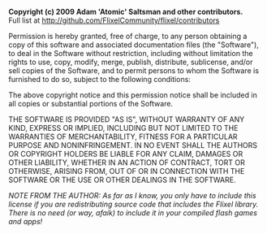 
**Copyright (c) 2009 Adam 'Atomic' Saltsman and other contributors.**  
Full list at http://github.com/FlixelCommunity/flixel/contributors

Permission is hereby granted, free of charge, to any person
obtaining a copy of this software and associated documentation
files (the "Software"), to deal in the Software without
restriction, including without limitation the rights to use,
copy, modify, merge, publish, distribute, sublicense, and/or sell
copies of the Software, and to permit persons to whom the
Software is furnished to do so, subject to the following
conditions:

The above copyright notice and this permission notice shall be
included in all copies or substantial portions of the Software.

THE SOFTWARE IS PROVIDED "AS IS", WITHOUT WARRANTY OF ANY KIND,
EXPRESS OR IMPLIED, INCLUDING BUT NOT LIMITED TO THE WARRANTIES
OF MERCHANTABILITY, FITNESS FOR A PARTICULAR PURPOSE AND
NONINFRINGEMENT. IN NO EVENT SHALL THE AUTHORS OR COPYRIGHT
HOLDERS BE LIABLE FOR ANY CLAIM, DAMAGES OR OTHER LIABILITY,
WHETHER IN AN ACTION OF CONTRACT, TORT OR OTHERWISE, ARISING
FROM, OUT OF OR IN CONNECTION WITH THE SOFTWARE OR THE USE OR
OTHER DEALINGS IN THE SOFTWARE.

_NOTE FROM THE AUTHOR: As far as I know, you only have to include_
_this license if you are redistributing source code that includes_
_the Flixel library.  There is no need (or way, afaik) to include_
_it in your compiled flash games and apps!_
